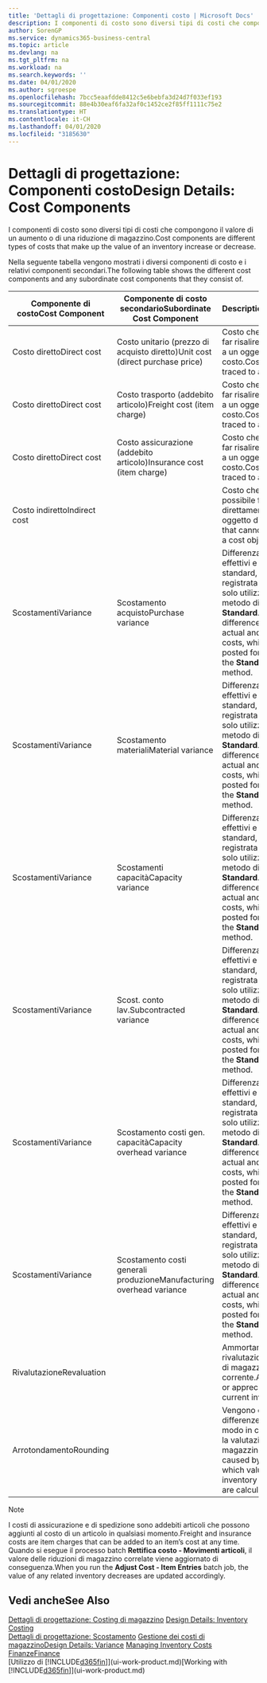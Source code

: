```yaml
---
title: 'Dettagli di progettazione: Componenti costo | Microsoft Docs'
description: I componenti di costo sono diversi tipi di costi che compongono il valore di un aumento o di una riduzione di magazzino.
author: SorenGP
ms.service: dynamics365-business-central
ms.topic: article
ms.devlang: na
ms.tgt_pltfrm: na
ms.workload: na
ms.search.keywords: ''
ms.date: 04/01/2020
ms.author: sgroespe
ms.openlocfilehash: 7bcc5eaafdde8412c5e6bebfa3d24d7f033ef193
ms.sourcegitcommit: 88e4b30eaf6fa32af0c1452ce2f85ff1111c75e2
ms.translationtype: HT
ms.contentlocale: it-CH
ms.lasthandoff: 04/01/2020
ms.locfileid: "3185630"
---
```

# <a name="design-details-cost-components"></a><span data-ttu-id="47909-103">Dettagli di progettazione: Componenti costo</span><span class="sxs-lookup"><span data-stu-id="47909-103">Design Details: Cost Components</span></span>
<span data-ttu-id="47909-104">I componenti di costo sono diversi tipi di costi che compongono il valore di un aumento o di una riduzione di magazzino.</span><span class="sxs-lookup"><span data-stu-id="47909-104">Cost components are different types of costs that make up the value of an inventory increase or decrease.</span></span>  

 <span data-ttu-id="47909-105">Nella seguente tabella vengono mostrati i diversi componenti di costo e i relativi componenti secondari.</span><span class="sxs-lookup"><span data-stu-id="47909-105">The following table shows the different cost components and any subordinate cost components that they consist of.</span></span>  

|<span data-ttu-id="47909-106">Componente di costo</span><span class="sxs-lookup"><span data-stu-id="47909-106">Cost Component</span></span>|<span data-ttu-id="47909-107">Componente di costo secondario</span><span class="sxs-lookup"><span data-stu-id="47909-107">Subordinate Cost Component</span></span>|<span data-ttu-id="47909-108">Description</span><span class="sxs-lookup"><span data-stu-id="47909-108">Description</span></span>|  
|--------------------|--------------------------------|---------------------------------------|  
|<span data-ttu-id="47909-109">Costo diretto</span><span class="sxs-lookup"><span data-stu-id="47909-109">Direct cost</span></span>|<span data-ttu-id="47909-110">Costo unitario (prezzo di acquisto diretto)</span><span class="sxs-lookup"><span data-stu-id="47909-110">Unit cost (direct purchase price)</span></span>|<span data-ttu-id="47909-111">Costo che è possibile far risalire direttamente a un oggetto di costo.</span><span class="sxs-lookup"><span data-stu-id="47909-111">Cost that can be traced to a cost object.</span></span>|  
|<span data-ttu-id="47909-112">Costo diretto</span><span class="sxs-lookup"><span data-stu-id="47909-112">Direct cost</span></span>|<span data-ttu-id="47909-113">Costo trasporto (addebito articolo)</span><span class="sxs-lookup"><span data-stu-id="47909-113">Freight cost (item charge)</span></span>|<span data-ttu-id="47909-114">Costo che è possibile far risalire direttamente a un oggetto di costo.</span><span class="sxs-lookup"><span data-stu-id="47909-114">Cost that can be traced to a cost object.</span></span>|  
|<span data-ttu-id="47909-115">Costo diretto</span><span class="sxs-lookup"><span data-stu-id="47909-115">Direct cost</span></span>|<span data-ttu-id="47909-116">Costo assicurazione (addebito articolo)</span><span class="sxs-lookup"><span data-stu-id="47909-116">Insurance cost (item charge)</span></span>|<span data-ttu-id="47909-117">Costo che è possibile far risalire direttamente a un oggetto di costo.</span><span class="sxs-lookup"><span data-stu-id="47909-117">Cost that can be traced to a cost object.</span></span>|  
|<span data-ttu-id="47909-118">Costo indiretto</span><span class="sxs-lookup"><span data-stu-id="47909-118">Indirect cost</span></span>||<span data-ttu-id="47909-119">Costo che non è possibile far risalire direttamente a un oggetto di costo.</span><span class="sxs-lookup"><span data-stu-id="47909-119">Cost that cannot be traced to a cost object.</span></span>|  
|<span data-ttu-id="47909-120">Scostamenti</span><span class="sxs-lookup"><span data-stu-id="47909-120">Variance</span></span>|<span data-ttu-id="47909-121">Scostamento acquisto</span><span class="sxs-lookup"><span data-stu-id="47909-121">Purchase variance</span></span>|<span data-ttu-id="47909-122">Differenza tra costi effettivi e costi standard, che viene registrata per gli articoli solo utilizzando il metodo di costing **Standard**.</span><span class="sxs-lookup"><span data-stu-id="47909-122">The difference between actual and standard costs, which is only posted for items using the **Standard** costing method.</span></span>|  
|<span data-ttu-id="47909-123">Scostamenti</span><span class="sxs-lookup"><span data-stu-id="47909-123">Variance</span></span>|<span data-ttu-id="47909-124">Scostamento materiali</span><span class="sxs-lookup"><span data-stu-id="47909-124">Material variance</span></span>|<span data-ttu-id="47909-125">Differenza tra costi effettivi e costi standard, che viene registrata per gli articoli solo utilizzando il metodo di costing **Standard**.</span><span class="sxs-lookup"><span data-stu-id="47909-125">The difference between actual and standard costs, which is only posted for items using the **Standard** costing method.</span></span>|  
|<span data-ttu-id="47909-126">Scostamenti</span><span class="sxs-lookup"><span data-stu-id="47909-126">Variance</span></span>|<span data-ttu-id="47909-127">Scostamenti capacità</span><span class="sxs-lookup"><span data-stu-id="47909-127">Capacity variance</span></span>|<span data-ttu-id="47909-128">Differenza tra costi effettivi e costi standard, che viene registrata per gli articoli solo utilizzando il metodo di costing **Standard**.</span><span class="sxs-lookup"><span data-stu-id="47909-128">The difference between actual and standard costs, which is only posted for items using the **Standard** costing method.</span></span>|  
|<span data-ttu-id="47909-129">Scostamenti</span><span class="sxs-lookup"><span data-stu-id="47909-129">Variance</span></span>|<span data-ttu-id="47909-130">Scost. conto lav.</span><span class="sxs-lookup"><span data-stu-id="47909-130">Subcontracted variance</span></span>|<span data-ttu-id="47909-131">Differenza tra costi effettivi e costi standard, che viene registrata per gli articoli solo utilizzando il metodo di costing **Standard**.</span><span class="sxs-lookup"><span data-stu-id="47909-131">The difference between actual and standard costs, which is only posted for items using the **Standard** costing method.</span></span>|  
|<span data-ttu-id="47909-132">Scostamenti</span><span class="sxs-lookup"><span data-stu-id="47909-132">Variance</span></span>|<span data-ttu-id="47909-133">Scostamento costi gen. capacità</span><span class="sxs-lookup"><span data-stu-id="47909-133">Capacity overhead variance</span></span>|<span data-ttu-id="47909-134">Differenza tra costi effettivi e costi standard, che viene registrata per gli articoli solo utilizzando il metodo di costing **Standard**.</span><span class="sxs-lookup"><span data-stu-id="47909-134">The difference between actual and standard costs, which is only posted for items using the **Standard** costing method.</span></span>|  
|<span data-ttu-id="47909-135">Scostamenti</span><span class="sxs-lookup"><span data-stu-id="47909-135">Variance</span></span>|<span data-ttu-id="47909-136">Scostamento costi generali produzione</span><span class="sxs-lookup"><span data-stu-id="47909-136">Manufacturing overhead variance</span></span>|<span data-ttu-id="47909-137">Differenza tra costi effettivi e costi standard, che viene registrata per gli articoli solo utilizzando il metodo di costing **Standard**.</span><span class="sxs-lookup"><span data-stu-id="47909-137">The difference between actual and standard costs, which is only posted for items using the **Standard** costing method.</span></span>|  
|<span data-ttu-id="47909-138">Rivalutazione</span><span class="sxs-lookup"><span data-stu-id="47909-138">Revaluation</span></span>||<span data-ttu-id="47909-139">Ammortamento o rivalutazione del valore di magazzino corrente.</span><span class="sxs-lookup"><span data-stu-id="47909-139">A depreciation or appreciation of the current inventory value.</span></span>|  
|<span data-ttu-id="47909-140">Arrotondamento</span><span class="sxs-lookup"><span data-stu-id="47909-140">Rounding</span></span>||<span data-ttu-id="47909-141">Vengono calcolate le differenze causate dal modo in cui diminuisce la valutazione del magazzino.</span><span class="sxs-lookup"><span data-stu-id="47909-141">Residuals caused by the way in which valuation of inventory decreases are calculated.</span></span>|  

> [!NOTE]  
>  <span data-ttu-id="47909-142">I costi di assicurazione e di spedizione sono addebiti articoli che possono aggiunti al costo di un articolo in qualsiasi momento.</span><span class="sxs-lookup"><span data-stu-id="47909-142">Freight and insurance costs are item charges that can be added to an item’s cost at any time.</span></span> <span data-ttu-id="47909-143">Quando si esegue il processo batch **Rettifica costo - Movimenti articoli**, il valore delle riduzioni di magazzino correlate viene aggiornato di conseguenza.</span><span class="sxs-lookup"><span data-stu-id="47909-143">When you run the **Adjust Cost - Item Entries** batch job, the value of any related inventory decreases are updated accordingly.</span></span>  

## <a name="see-also"></a><span data-ttu-id="47909-144">Vedi anche</span><span class="sxs-lookup"><span data-stu-id="47909-144">See Also</span></span>  
 <span data-ttu-id="47909-145">[Dettagli di progettazione: Costing di magazzino](design-details-inventory-costing.md) </span><span class="sxs-lookup"><span data-stu-id="47909-145">[Design Details: Inventory Costing](design-details-inventory-costing.md) </span></span>  
 <span data-ttu-id="47909-146">[Dettagli di progettazione: Scostamento](design-details-variance.md) [Gestione dei costi di magazzino](finance-manage-inventory-costs.md)</span><span class="sxs-lookup"><span data-stu-id="47909-146">[Design Details: Variance](design-details-variance.md) [Managing Inventory Costs](finance-manage-inventory-costs.md)</span></span>  
 [<span data-ttu-id="47909-147">Finanze</span><span class="sxs-lookup"><span data-stu-id="47909-147">Finance</span></span>](finance.md)  
 <span data-ttu-id="47909-148">[Utilizzo di [!INCLUDE[d365fin](includes/d365fin_md.md)]](ui-work-product.md)</span><span class="sxs-lookup"><span data-stu-id="47909-148">[Working with [!INCLUDE[d365fin](includes/d365fin_md.md)]](ui-work-product.md)</span></span>  
